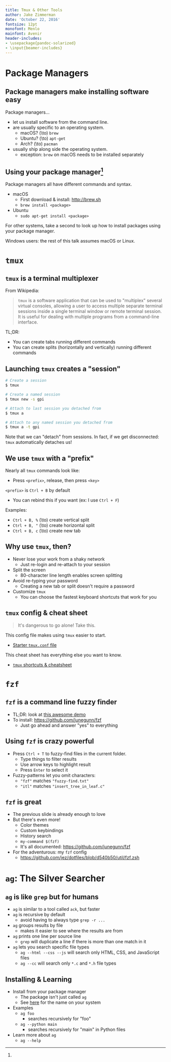 ```yaml
---
title: Tmux & Other Tools
author: Jake Zimmerman
date: 'October 22, 2016'
fontsize: 12pt
monofont: Menlo
mainfont: Avenir
header-includes:
- \usepackage{pandoc-solarized}
- \input{beamer-includes}
---
```


# Package Managers

## Package managers make installing software easy

Package managers...

- let us install software from the command line.
- are usually specific to an operating system.
    - macOS? \(\to\) `brew`
    - Ubuntu? \(\to\) `apt-get`
    - Arch? \(\to\) `pacman`
- usually ship along side the operating system.
    - exception: `brew` on macOS needs to be installed
      separately

## Using your package manager[^1]

Package managers all have different commands and syntax.

- macOS
    - First download & install: <http://brew.sh>
    - `brew install <package>`
- Ubuntu
    - `sudo apt-get install <package>`

For other systems, take a second to look up how to install
packages using your package manager.

[^1]:
  Windows users: the rest of this talk assumes macOS or
  Linux.


# `tmux`

## `tmux` is a terminal multiplexer

From Wikipedia:

> `tmux` is a software application that can be used to
> "multiplex" several virtual consoles, allowing a user to
> access multiple separate terminal sessions inside a single
> terminal window or remote terminal session. It is useful
> for dealing with multiple programs from a command-line
> interface.

TL;DR:

- You can create tabs running different commands
- You can create splits (horizontally and vertically)
  running different commands

## Launching `tmux` creates a "session"

```zsh
# Create a session
$ tmux

# Create a named session
$ tmux new -s gpi

# Attach to last session you detached from
$ tmux a

# Attach to any named session you detached from
$ tmux a -t gpi
```

Note that we can "detach" from sessions. In fact, if we get
disconnected: `tmux` automatically detaches us!

## We use `tmux` with a "prefix"

Nearly all `tmux` commands look like:

- Press `<prefix>`, release, then press `<key>`

`<prefix>` is `Ctrl + B` by default

- You can rebind this if you want (ex: I use `Ctrl + F`)

Examples:

- `Ctrl + B, %` \(\to\) create vertical split
- `Ctrl + B, "` \(\to\) create horizontal split
- `Ctrl + B, c` \(\to\) create new tab

## Why use `tmux`, then?

- Never lose your work from a shaky network
    - Just re-login and re-attach to your session
- Split the screen
    - 80-character line length enables screen splitting
- Avoid re-typing your password
    - Creating a new tab or split doesn't require a password
- Customize `tmux`
    - You can choose the fastest keyboard shortcuts that
      work for you

## `tmux` config & cheat sheet

> It's dangerous to go alone! Take this.

This config file makes using `tmux` easier to start.

- [Starter `tmux.conf` file][tmux.conf]

This cheat sheet has everything else you want to know.

- [`tmux` shortcuts & cheatsheet][cheatsheet]

[tmux.conf]: https://github.com/cmugpi/dotfiles/blob/master/tmux.conf
[cheatsheet]: https://gist.github.com/MohamedAlaa/2961058


# `fzf`

## `fzf` is a command line fuzzy finder

- TL;DR: look at [this awesome demo][demo]
- To install: <https://github.com/junegunn/fzf>
    - Just go ahead and answer "yes" to everything

## Using `fzf` is crazy powerful

- Press `Ctrl + T` to fuzzy-find files in the current
  folder.
    - Type things to filter results
    - Use arrow keys to highlight result
    - Press `Enter` to select it
- Fuzzy-patterns let you omit characters:
    - `"fzf"` matches `"fuzzy-find.txt"`
    - `"itl"` matches `"insert_tree_in_leaf.c"`

## `fzf` is great

- The previous slide is already enough to love
- But there's even more!
    - Color themes
    - Custom keybindings
    - History search
    - `my-command $(fzf)`
    - It's all documented: <https://github.com/junegunn/fzf>
- For the adventurous: my `fzf` config
    - <https://github.com/jez/dotfiles/blob/d540b50/util/fzf.zsh>

[demo]: https://github.com/junegunn/fzf


# `ag`: The Silver Searcher

## `ag` is like `grep` but for humans

- `ag` is similar to a tool called `ack`, but faster
- `ag` is recursive by default
    - avoid having to always type `grep -r ...`
- `ag` groups results by file
    - makes it easier to see where the results are from
- `ag` prints one line per source line
    - `grep` will duplicate a line if there is more than one
      match in it
- `ag` lets you search specific file types
    - `ag --html --css --js` will search only HTML, CSS, and
      JavaScript files
    - `ag --cc` will search only `*.c` and `*.h` file types

## Installing & Learning

- Install from your package manager
    - The package isn't just called `ag`
    - See [here][installing] for the name on your system
- Examples
    - `ag foo`
        - searches recursively for "foo"
    - `ag --python main`
        - searches recursively for "main" in Python files
- Learn more about `ag`
    - `ag --help`

[installing]: https://github.com/ggreer/the_silver_searcher#installing





